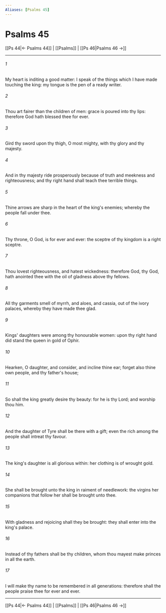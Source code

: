 ```yaml
---
Aliases: [Psalms 45]
---
```

# Psalms 45

[[Ps 44|← Psalms 44]] | [[Psalms]] | [[Ps 46|Psalms 46 →]]
***



###### 1 
My heart is inditing a good matter: I speak of the things which I have made touching the king: my tongue is the pen of a ready writer. 

###### 2 
Thou art fairer than the children of men: grace is poured into thy lips: therefore God hath blessed thee for ever. 

###### 3 
Gird thy sword upon thy thigh, O most mighty, with thy glory and thy majesty. 

###### 4 
And in thy majesty ride prosperously because of truth and meekness and righteousness; and thy right hand shall teach thee terrible things. 

###### 5 
Thine arrows are sharp in the heart of the king's enemies; whereby the people fall under thee. 

###### 6 
Thy throne, O God, is for ever and ever: the sceptre of thy kingdom is a right sceptre. 

###### 7 
Thou lovest righteousness, and hatest wickedness: therefore God, thy God, hath anointed thee with the oil of gladness above thy fellows. 

###### 8 
All thy garments smell of myrrh, and aloes, and cassia, out of the ivory palaces, whereby they have made thee glad. 

###### 9 
Kings' daughters were among thy honourable women: upon thy right hand did stand the queen in gold of Ophir. 

###### 10 
Hearken, O daughter, and consider, and incline thine ear; forget also thine own people, and thy father's house; 

###### 11 
So shall the king greatly desire thy beauty: for he is thy Lord; and worship thou him. 

###### 12 
And the daughter of Tyre shall be there with a gift; even the rich among the people shall intreat thy favour. 

###### 13 
The king's daughter is all glorious within: her clothing is of wrought gold. 

###### 14 
She shall be brought unto the king in raiment of needlework: the virgins her companions that follow her shall be brought unto thee. 

###### 15 
With gladness and rejoicing shall they be brought: they shall enter into the king's palace. 

###### 16 
Instead of thy fathers shall be thy children, whom thou mayest make princes in all the earth. 

###### 17 
I will make thy name to be remembered in all generations: therefore shall the people praise thee for ever and ever.

***
[[Ps 44|← Psalms 44]] | [[Psalms]] | [[Ps 46|Psalms 46 →]]

